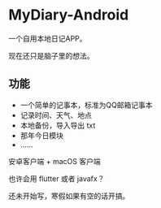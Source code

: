 # MyDiary-Android
一个自用本地日记APP。

现在还只是脑子里的想法。

## 功能

- 一个简单的记事本，标准为QQ邮箱记事本
- 记录时间、天气、地点
- 本地备份，导入导出 txt
- 那年今日模块
- ……

安卓客户端 + macOS 客户端

也许会用 flutter 或者 javafx？

还未开始写，寒假如果有空的话开搞。